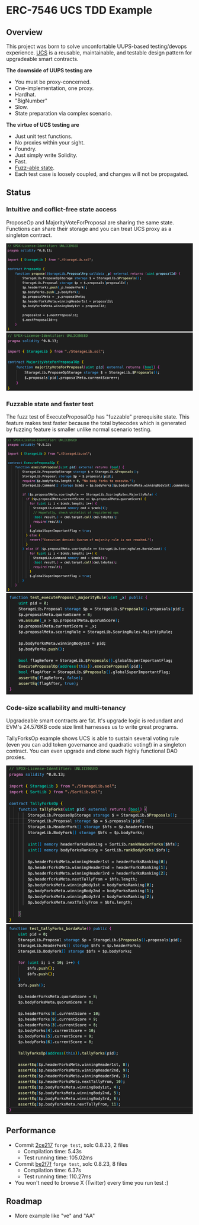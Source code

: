 # ERC-7546 UCS TDD Example

## Overview
This project was born to solve unconfortable UUPS-based testing/devops experience.
[UCS](https://www.ecdysis.xyz/opensource/erc7546%3Aucs) is a reusable, maintainable, and testable design pattern for upgradeable smart contracts.

**The downside of UUPS testing are**
  - You must be proxy-concerned.
  - One-implementation, one proxy.
  - Hardhat.
  - "BigNumber"
  - Slow.
  - State preparation via complex scenario.

**The virtue of UCS testing are**
  - Just unit test functions.
  - No proxies within your sight.
  - Foundry.
  - Just simply write Solidity.
  - Fast.
  - [Fuzz-able state](https://mirror.xyz/shogochiai.eth/qw8PutYbxhm3g8FaW9g4NjKq14giC8jVtq_aMFOvkSU).
  - Each test case is loosely coupled, and changes will not be propagated.

## Status

### Intuitive and coflict-free state access

ProposeOp and MajorityVoteForProposal are sharing the same state. Functions can share their storage and you can treat UCS proxy as a singleton contract.

![propose op](./docs/images/propose.png)
![majority vote for proposal op](./docs/images/mjvToProp.png)


### Fuzzable state and faster test 

The fuzz test of ExecuteProposalOp has "fuzzable" prerequisite state.
This feature makes test faster because the total bytecodes which is generated by fuzzing feature is smaller unlike normal scenario testing.

![execute op](./docs/images/executeP.png)
![test execute](./docs/images/testExecuteP.png)

### Code-size scallability and multi-tenancy

Upgradeable smart contracts are fat. It's upgrade logic is redundant and EVM's 24.576KB code size limit harnesses us to write great programs.

TallyForksOp example shows UCS is able to sustain several voting rule (even you can add token governance and quadratic voting!) in a singleton contract. You can even upgrade and clone such highly functional DAO proxies.

![tallyforks](./docs/images/tallyF.png)
![test tallyforks](./docs/images/testTallyF.png)

## Performance
- Commit [2ce217](https://github.com/shogochiai/erc7546ucs-tdd-example/tree/2ce21728bcb4fbccf6931517c4d0bddbbb84e50d) `forge test`, solc 0.8.23, 2 files
  - Compilation time: 5.43s
  - Test running time: 105.02ms
- Commit [be2f7f](https://github.com/shogochiai/erc7546ucs-tdd-example/tree/be2f7f973dd880708307ece5144c24fef0987e96) `forge test`, solc 0.8.23, 8 files
  - Compilation time: 6.37s
  - Test running time: 110.27ms
- You won't need to browse X (Twitter) every time you run test :)


## Roadmap
- More example like "ve" and "AA"
